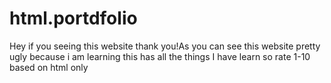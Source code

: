 # html.portdfolio
Hey if you seeing this website thank you!As you can see this website pretty ugly because i am learning this has all the things I have learn so rate 1-10 based on html only
